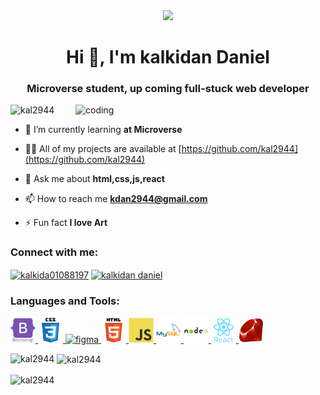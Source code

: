 <div id="header" align="center">
  <img src="https://media1.giphy.com/media/L1R1tvI9svkIWwpVYr/giphy.gif?cid=790b76115bef2146318607273616cee8baf471ffe3abcf5e&rid=giphy.gif&ct=ga"width="700"/>
</div>

<h1 align="center">Hi 👋, I'm kalkidan Daniel</h1>
<h3 align="center">Microverse student, up coming  full-stuck web developer</h3>
<img align="right" alt="coding" width="400" src="https://www.alphaprogrammer.in/wp-content/uploads/2021/04/8306-programming-animation.gif">

<p align="left"> <img src="https://komarev.com/ghpvc/?username=kal2944&label=Profile%20views&color=0e75b6&style=flat" alt="kal2944" /> </p>



- 🌱 I’m currently learning **at Microverse**

- 👨‍💻 All of my projects are available at [https://github.com/kal2944](https://github.com/kal2944)

- 💬 Ask me about **html,css,js,react**

- 📫 How to reach me **kdan2944@gmail.com**

- ⚡ Fun fact **I love Art**

<h3 align="left">Connect with me:</h3>
<p align="left">
<a href="https://twitter.com/kalkida01088197" target="blank"><img align="center" src="https://raw.githubusercontent.com/rahuldkjain/github-profile-readme-generator/master/src/images/icons/Social/twitter.svg" alt="kalkida01088197" height="30" width="40" /></a>
<a href="https://linkedin.com/in/kalkidan daniel" target="blank"><img align="center" src="https://raw.githubusercontent.com/rahuldkjain/github-profile-readme-generator/master/src/images/icons/Social/linked-in-alt.svg" alt="kalkidan daniel" height="30" width="40" /></a>
</p>

<h3 align="left">Languages and Tools:</h3>
<p align="left"> <a href="https://getbootstrap.com" target="_blank" rel="noreferrer"> <img src="https://raw.githubusercontent.com/devicons/devicon/master/icons/bootstrap/bootstrap-plain-wordmark.svg" alt="bootstrap" width="40" height="40"/> </a> <a href="https://www.w3schools.com/css/" target="_blank" rel="noreferrer"> <img src="https://raw.githubusercontent.com/devicons/devicon/master/icons/css3/css3-original-wordmark.svg" alt="css3" width="40" height="40"/> </a> <a href="https://www.figma.com/" target="_blank" rel="noreferrer"> <img src="https://www.vectorlogo.zone/logos/figma/figma-icon.svg" alt="figma" width="40" height="40"/> </a> <a href="https://www.w3.org/html/" target="_blank" rel="noreferrer"> <img src="https://raw.githubusercontent.com/devicons/devicon/master/icons/html5/html5-original-wordmark.svg" alt="html5" width="40" height="40"/> </a> <a href="https://developer.mozilla.org/en-US/docs/Web/JavaScript" target="_blank" rel="noreferrer"> <img src="https://raw.githubusercontent.com/devicons/devicon/master/icons/javascript/javascript-original.svg" alt="javascript" width="40" height="40"/> </a> <a href="https://www.mysql.com/" target="_blank" rel="noreferrer"> <img src="https://raw.githubusercontent.com/devicons/devicon/master/icons/mysql/mysql-original-wordmark.svg" alt="mysql" width="40" height="40"/> </a> <a href="https://nodejs.org" target="_blank" rel="noreferrer"> <img src="https://raw.githubusercontent.com/devicons/devicon/master/icons/nodejs/nodejs-original-wordmark.svg" alt="nodejs" width="40" height="40"/> </a> <a href="https://reactjs.org/" target="_blank" rel="noreferrer"> <img src="https://raw.githubusercontent.com/devicons/devicon/master/icons/react/react-original-wordmark.svg" alt="react" width="40" height="40"/> </a> <a href="https://www.ruby-lang.org/en/" target="_blank" rel="noreferrer"> <img src="https://raw.githubusercontent.com/devicons/devicon/master/icons/ruby/ruby-original.svg" alt="ruby" width="40" height="40"/> </a> </p>

<p><img align="left" src="https://github-readme-stats.vercel.app/api/top-langs?username=kal2944&show_icons=true&locale=en&layout=compact" alt="kal2944" /></p>

<p>&nbsp;<img align="center" src="https://github-readme-stats.vercel.app/api?username=kal2944&show_icons=true&locale=en" alt="kal2944" /></p>

<p><img align="center" src="https://github-readme-streak-stats.herokuapp.com/?user=kal2944&" alt="kal2944" /></p>

